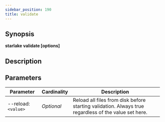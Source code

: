 ```yaml
---
sidebar_position: 190
title: validate
---
```



## Synopsis

**starlake validate [options]**

## Description


## Parameters

Parameter|Cardinality|Description
---|---|---
--reload:`<value>`|*Optional*|Reload all files from disk before starting validation. Always true regardless of the value set here.

